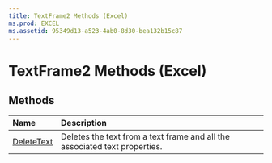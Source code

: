 ```yaml
---
title: TextFrame2 Methods (Excel)
ms.prod: EXCEL
ms.assetid: 95349d13-a523-4ab0-8d30-bea132b15c87
---
```



# TextFrame2 Methods (Excel)

## Methods



|**Name**|**Description**|
|:-----|:-----|
|[DeleteText](textframe2-deletetext-method-excel.md)|Deletes the text from a text frame and all the associated text properties.|

